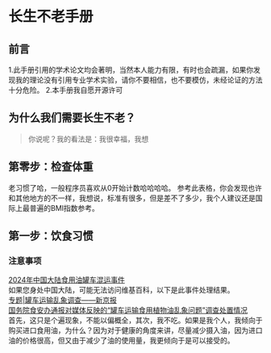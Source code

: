 # 长生不老手册

## 前言
1.此手册引用的学术论文均会著明，当然本人能力有限，有时也会疏漏，如果你发现我的理论没有引用专业学术实验，请你不要相信，也不要模仿，未经论证的方法十分危险。
2.本手册我自愿开源许可

## 为什么我们需要长生不老？

> 你说呢？我的看法是：我很幸福，我想

## 第零步：检查体重

老习惯了哈，一般程序员喜欢从0开始计数哈哈哈哈。
参考此表格，你会发现也许和其他地方的不一样，我想说，标准有很多，但是差不了多少，我个人建议还是国际上最普遍的BMI指数参考。

## 第一步：饮食习惯

### 注意事项

[2024年中国大陆食用油罐车混运事件](https://zh.wikipedia.org/zh-hans/2024年中国大陆食用油罐车混运事件)  
如果您身处中国大陆，可能无法访问维基百科，以下是此事件处理结果。  
[专题|罐车运输乱象调查——新京报](https://m.bjnews.com.cn/h5special/1720439811129070.html)  
[国务院食安办通报对媒体反映的“罐车运输食用植物油乱象问题”调查处置情况](http://www.news.cn/20240825/35ea721fb54e44e18956ff03978ec121/c.html)  
首先，这只是个遍现象，不能以偏概全，其次，我不吃。如果是我个人，我倾向于购买进口食用油，为什么？因为对于健康的角度来讲，尽量减少摄入油，因为进口油的价格很高，但又由于减少了油的使用量，我更倾向于是可以接受的。  


